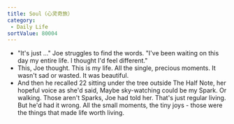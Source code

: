 ```yaml
---
title: Soul（心灵奇旅）
category:
 - Daily Life
sortValue: 80004
---
```


- "It's just ..." Joe struggles to find the words. "I've been waiting on this day my entire life. I thought I'd feel different."
- This, Joe thought. This is my life. All the single, precious moments. It wasn't sad or wasted. It was beautiful.
- And then he recalled 22 sitting under the tree outside The Half Note, her hopeful voice as she'd said, Maybe sky-watching could be my Spark. Or walking.
  Those aren't Sparks, Joe had told her. That's just regular living.
  But he'd had it wrong. All the small moments, the tiny joys - those were the things that made life worth living.

